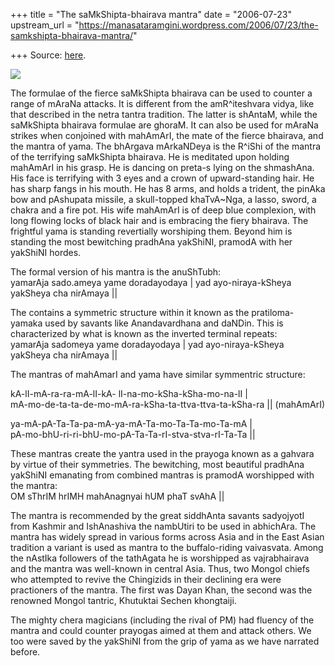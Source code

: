 +++
title = "The saMkShipta-bhairava mantra"
date = "2006-07-23"
upstream_url = "https://manasataramgini.wordpress.com/2006/07/23/the-samkshipta-bhairava-mantra/"

+++
Source: [here](https://manasataramgini.wordpress.com/2006/07/23/the-samkshipta-bhairava-mantra/).



[![](https://i0.wp.com/photos1.blogger.com/blogger/2010/410/320/kAlArI_gaHvara.jpg)](http://photos1.blogger.com/blogger/2010/410/1600/kAlArI_gaHvara.jpg)

The formulae of the fierce saMkShipta bhairava can be used to counter a range of mAraNa attacks. It is different from the amR^iteshvara vidya, like that described in the netra tantra tradition. The latter is shAntaM, while the saMkShipta bhairava formulae are ghoraM. It can also be used for mAraNa strikes when conjoined with mahAmArI, the mate of the fierce bhairava, and the mantra of yama. The bhArgava mArkaNDeya is the R^iShi of the mantra of the terrifying saMkShipta bhairava. He is meditated upon holding mahAmArI in his grasp. He is dancing on preta-s lying on the shmashAna. His face is terrifying with 3 eyes and a crown of upward-standing hair. He has sharp fangs in his mouth. He has 8 arms, and holds a trident, the pinAka bow and pAshupata missile, a skull-topped khaTvA\~Nga, a lasso, sword, a chakra and a fire pot. His wife mahAmArI is of deep blue complexion, with long flowing locks of black hair and is embracing the fiery bhairava. The frightful yama is standing revertially worshiping them. Beyond him is standing the most bewitching pradhAna yakShiNI, pramodA with her yakShiNI hordes.

The formal version of his mantra is the anuShTubh:  
yamarAja sado.ameya yame doradayodaya \| yad ayo-niraya-kSheya yakSheya cha nirAmaya \|\|

The contains a symmetric structure within it known as the pratiloma-yamaka used by savants like Anandavardhana and daNDin. This is characterized by what is known as the inverted terminal repeats:  
yamarAja sadomeya yame doradayodaya \| yad ayo-niraya-kSheya yakSheya cha nirAmaya \|\|

The mantras of mahAmarI and yama have similar symmentric structure:

kA-lI-mA-ra-ra-mA-lI-kA- lI-na-mo-kSha-kSha-mo-na-lI \|  
mA-mo-de-ta-ta-de-mo-mA-ra-kSha-ta-ttva-ttva-ta-kSha-ra \|\| (mahAmArI)

ya-mA-pA-Ta-Ta-pa-mA-ya-mA-Ta-mo-Ta-Ta-mo-Ta-mA \|  
pA-mo-bhU-ri-ri-bhU-mo-pA-Ta-Ta-rI-stva-stva-rI-Ta-Ta \|\|  
  
These mantras create the yantra used in the prayoga known as a gahvara by virtue of their symmetries. The bewitching, most beautiful pradhAna yakShiNI emanating from combined mantras is pramodA worshipped with the mantra:  
OM sThrIM hrIMH mahAnagnyai hUM phaT svAhA \|\|

The mantra is recommended by the great siddhAnta savants sadyojyotI from Kashmir and IshAnashiva the nambUtiri to be used in abhichAra. The mantra has widely spread in various forms across Asia and in the East Asian tradition a variant is used as mantra to the buffalo-riding vaivasvata. Among the nAstIka followers of the tathAgata he is worshipped as vajrabhairava and the mantra was well-known in central Asia. Thus, two Mongol chiefs who attempted to revive the Chingizids in their declining era were practioners of the mantra. The first was Dayan Khan, the second was the renowned Mongol tantric, Khutuktai Sechen khongtaiji.

The mighty chera magicians (including the rival of PM) had fluency of the mantra and could counter prayogas aimed at them and attack others. We too were saved by the yakShiNI from the grip of yama as we have narrated before.

